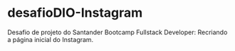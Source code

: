# desafioDIO-Instagram
Desafio de projeto do Santander Bootcamp Fullstack Developer: Recriando a página inicial do Instagram.
